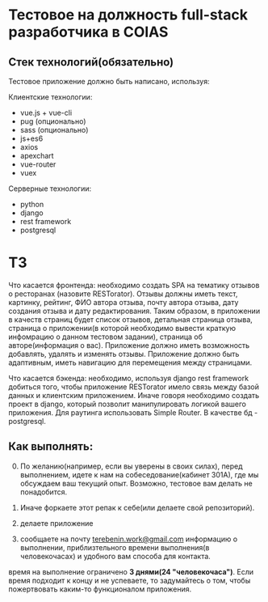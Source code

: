 # Тестовое на должность full-stack разработчика в COIAS

## Стек технологий(обязательно)
Тестовое приложение должно быть написано, используя:

Клиентские технологии:
* vue.js + vue-cli
* pug (опционально)
* sass (опционально)
* js+es6
* axios
* apexchart
* vue-router 
* vuex

Серверные технологии:
* python
* django
* rest framework
* postgresql


# ТЗ
Что касается фронтенда: необходимо создать SPA на тематику отзывов о ресторанах (назовите RESTorator). Отзывы должны иметь текст, картинку, рейтинг, ФИО автора отзыва, почту автора отзыва, дату создания отзыва и дату редактирования. Таким образом, в приложении в качеств страниц будет список отзывов, детальная страница отзыва, страница о приложении(в которой необходимо вывести краткую инфомрацию о данном тестовом задании), страница об авторе(информация о вас). 
Приложение должно иметь возможность добавлять, удалять и изменять отзывы. Приложение должно быть адаптивным, иметь навигацию для перемещения между страницами.

Что касается бэкенда: необходимо, используя django rest framework добиться того, чтобы приложение RESTorator имело связь между базой данных и клиентским приложением. Иначе говоря необходимо создать проект в django, который позволит манипулировать логикой вашего приложения. Для раутинга использовать Simple Router. В качестве бд - postgresql.


## Как выполнять:

0) По желанию(например, если вы уверены в своих силах), перед выполнением, идете к нам на собеседование(кабинет 301А), где мы обсуждаем ваш текущий опыт. Возможно, тестовое вам делать не понадобится.

1) Иначе форкаете этот репак к себе(или делаете свой репозиторий).
2) делаете приложение 
3) сообщаете на почту terebenin.work@gmail.com информацию о выполнении, приблизтельного времени выполнения(в человекочасах) и удобного вам способа для контакта.

время на выполнение ограничено **3 днями(24 "человекочаса")**. Если время подходит к концу и не успеваете, то задумайтесь о том, чтобы пожертвовать каким-то функционалом приложения.  
